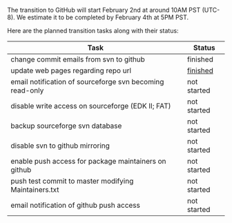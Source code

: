 
The transition to GitHub will start February 2nd at around 10AM PST
(UTC-8). We estimate it to be completed by February 4th at 5PM PST.

Here are the planned transition tasks along with their status:

| Task | Status |
| ---- | ------ |
| change commit emails from svn to github | finished |
| update web pages regarding repo url | [finished](http://www.tianocore.org/edk2/source.html) |
| email notification of sourceforge svn becoming read-only | not started |
| disable write access on sourceforge (EDK II; FAT) | not started |
| backup sourceforge svn database | not started |
| disable svn to github mirroring | not started |
| enable push access for package maintainers on github | not started |
| push test commit to master modifying Maintainers.txt | not started |
| email notification of github push access | not started |
